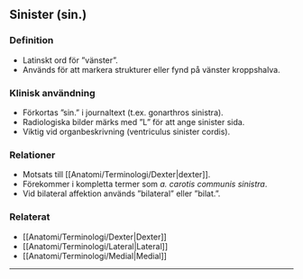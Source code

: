 ## Sinister (sin.)

### Definition
- Latinskt ord för ”vänster”.  
- Används för att markera strukturer eller fynd på vänster kroppshalva.

### Klinisk användning
- Förkortas ”sin.” i journaltext (t.ex. gonarthros sinistra).  
- Radiologiska bilder märks med ”L” för att ange sinister sida.  
- Viktig vid organbeskrivning (ventriculus sinister cordis).

### Relationer
- Motsats till [[Anatomi/Terminologi/Dexter|dexter]].  
- Förekommer i kompletta termer som *a. carotis communis sinistra*.  
- Vid bilateral affektion används ”bilateral” eller ”bilat.”.

### Relaterat
- [[Anatomi/Terminologi/Dexter|Dexter]]  
- [[Anatomi/Terminologi/Lateral|Lateral]]  
- [[Anatomi/Terminologi/Medial|Medial]]  

---
